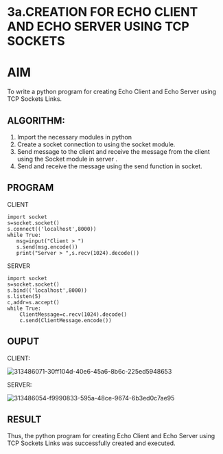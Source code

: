 # 3a.CREATION FOR ECHO CLIENT AND ECHO SERVER USING TCP SOCKETS
# AIM
To write a python program for creating Echo Client and Echo Server using TCP
Sockets Links.
## ALGORITHM:
1. Import the necessary modules in python
2. Create a socket connection to using the socket module.
3. Send message to the client and receive the message from the client using the Socket module in
 server .
4. Send and receive the message using the send function in socket.
## PROGRAM
CLIENT
```
import socket 
s=socket.socket() 
s.connect(('localhost',8000)) 
while True: 
   msg=input("Client > ") 
   s.send(msg.encode()) 
   print("Server > ",s.recv(1024).decode())
```
SERVER
```
import socket 
s=socket.socket() 
s.bind(('localhost',8000)) 
s.listen(5) 
c,addr=s.accept() 
while True: 
    ClientMessage=c.recv(1024).decode() 
    c.send(ClientMessage.encode())
```
## OUPUT
CLIENT:

![313486071-30ff104d-40e6-45a6-8b6c-225ed5948653](https://github.com/mades2112/3a.Sockets_Creation_for_Echo_Client_and_Echo_Server/assets/152461996/e5ad68cc-ef30-4169-ae0f-8b942c7b569a)


SERVER:

![313486054-f9990833-595a-48ce-9674-6b3ed0c7ae95](https://github.com/mades2112/3a.Sockets_Creation_for_Echo_Client_and_Echo_Server/assets/152461996/27f4069a-91dd-408c-8562-ab0878f2b7b0)

## RESULT
Thus, the python program for creating Echo Client and Echo Server using TCP Sockets Links 
was successfully created and executed.
